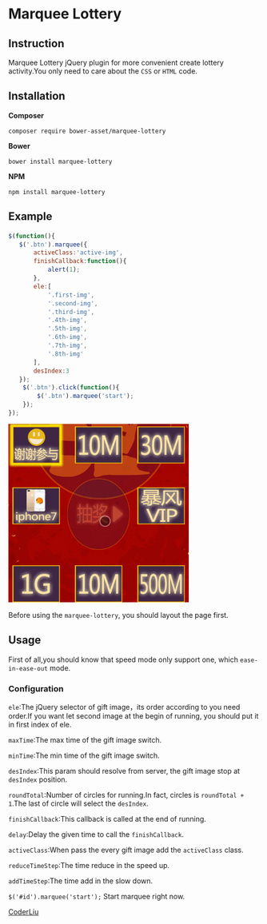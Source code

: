 # Marquee Lottery #

## Instruction ##

Marquee Lottery jQuery plugin for more convenient create lottery activity.You only need to care about the `CSS` or `HTML` code.

## Installation ##
**Composer**
```
composer require bower-asset/marquee-lottery
```
**Bower**
```
bower install marquee-lottery
```
**NPM**
```
npm install marquee-lottery
```

## Example ##

```javascript
$(function(){
   $('.btn').marquee({
       activeClass:'active-img',
       finishCallback:function(){
           alert(1);
       },
       ele:[
           '.first-img',
           '.second-img',
           '.third-img',
           '.4th-img',
           '.5th-img',
           '.6th-img',
           '.7th-img',
           '.8th-img'
       ],
       desIndex:3
   });
    $('.btn').click(function(){
        $('.btn').marquee('start');
    });
});
```
![marquee-lottery.gif](https://github.com/liuzexin/Image/blob/master/marquee-lottery.gif?raw=true)

Before using the `marquee-lottery`, you should layout the page first.

## Usage ##

First of all,you should know that speed mode only support  one, which `ease-in-ease-out` mode.

### Configuration ###

`ele`:The jQuery selector of gift image，its order according to you need order.If you want let second image at the begin of running, you should put it in first index of ele.

`maxTime`:The max time of the gift image switch.

`minTime`:The min time of the gift image switch.

`desIndex`:This param should resolve from server, the gift image stop at `desIndex` position.

`roundTotal`:Number of circles for running.In fact, circles is `roundTotal + 1`.The last of circle will select the `desIndex`.

`finishCallback`:This callback is called at the end of running.

`delay`:Delay the given time to call the `finishCallback`. 

`activeClass`:When pass the every gift image add the `activeClass` class. 

`reduceTimeStep`:The time reduce in the speed up.

`addTimeStep`:The time add in the slow down.

`$('#id').marquee('start');` Start marquee right now.


[CoderLiu](http://blog.liuzexin.top)


